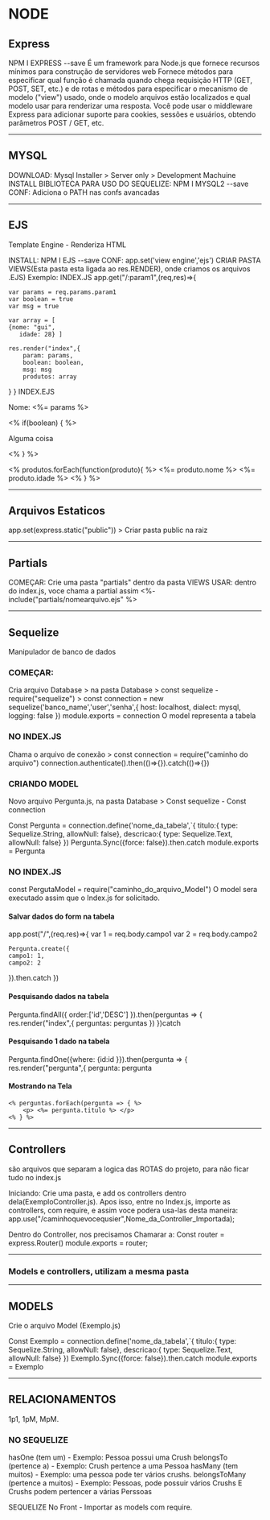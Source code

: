 # NODE

## Express

NPM I EXPRESS --save
É um framework para Node.js que fornece recursos mínimos para construção de servidores web
Fornece métodos para especificar qual função é chamada quando chega requisição HTTP (GET, POST, SET, etc.) e de rotas e métodos para especificar o mecanismo de modelo ("view") usado, onde o modelo arquivos estão localizados e qual modelo usar para renderizar uma resposta. Você pode usar o middleware Express para adicionar suporte para cookies, sessões e usuários, obtendo parâmetros POST / GET, etc.

------------------------------------------------------------------------------------------------------------------------
## MYSQL

DOWNLOAD: Mysql Installer > Server only > Development Machuine
INSTALL BIBLIOTECA PARA USO DO SEQUELIZE: NPM I MYSQL2 --save
CONF: Adiciona o PATH nas confs avancadas

------------------------------------------------------------------------------------------------------------------------
## EJS 
Template Engine - Renderiza HTML 

INSTALL: NPM I EJS --save
CONF: app.set('view  engine','ejs')
CRIAR PASTA VIEWS(Esta pasta esta ligada ao res.RENDER), onde criamos os arquivos .EJS)
Exemplo: 
INDEX.JS
app.get("/:param1",(req,res)=>{

	var params = req.params.param1
	var boolean = true
	var msg = true

	var array = [
	{nome: "gui",
       idade: 28} ]

	res.render("index",{
		param: params,
		boolean: boolean,
		msg: msg
		produtos: array
}
}
INDEX.EJS
<p>Nome: <%= params %></p>

<% if(boolean) { %>
	<p> Alguma coisa</p>
<% } %>

<% produtos.forEach(function(produto){ %>
	<%= produto.nome %>
	<%= produto.idade %>
<% } %>

------------------------------------------------------------------------------------------------------------------------
## Arquivos Estaticos 

app.set(express.static("public")) > Criar pasta public na raiz

------------------------------------------------------------------------------------------------------------------------
## Partials

COMEÇAR: Crie uma pasta "partials" dentro da pasta VIEWS 
USAR: dentro do index.js, voce chama a partial assim <%- include("partials/nomearquivo.ejs" %>

------------------------------------------------------------------------------------------------------------------------
## Sequelize

Manipulador de banco de dados

### COMEÇAR: 
Cria arquivo Database > na pasta Database > const sequelize - require("sequelize") > const connection = new sequelize('banco_name','user','senha',{
	host: localhost,
	dialect: mysql,
	logging: false
})
module.exports = connection
O model representa a tabela

### NO INDEX.JS 
Chama o arquivo de conexão > const connection = require("caminho do arquivo")
							connection.authenticate().then(()=>{}).catch(()=>{})


### CRIANDO MODEL
Novo arquivo Pergunta.js, na pasta Database > Const sequelize - Const connection

Const Pergunta = connection.define('nome_da_tabela',`{
	titulo:{
		type: Sequelize.String,
		allowNull: false},
	descricao:{
		type: Sequelize.Text,
		allowNull: false}
})
Pergunta.Sync({force: false}).then.catch
module.exports = Pergunta

### NO INDEX.JS
	
const PergutaModel = require("caminho_do_arquivo_Model")
O model sera executado assim que o Index.js for solicitado.

#### Salvar dados do form na tabela
app.post("/",(req.res)=>{
	var 1 = req.body.campo1
	var 2 = req.body.campo2
	
	Pergunta.create({
	campo1: 1,
	campo2: 2
}).then.catch
})

#### Pesquisando dados na tabela
Pergunta.findAll({ order:['id','DESC'] }).then(perguntas => {
	res.render("index",{
	perguntas: perguntas
})
})catch

#### Pesquisando 1 dado na tabela
Pergunta.findOne({where: {id:id }}).then(pergunta => {
	res.render("pergunta",{
	pergunta: pergunta

#### Mostrando na Tela
	<% perguntas.forEach(pergunta => { %>
		<p> <%= pergunta.titulo %> </p>
	<% } %>

------------------------------------------------------------------------------------------------------------
## Controllers 

são arquivos que separam a logica das ROTAS do projeto, para não ficar tudo no index.js

Iniciando: Crie uma pasta, e add os controllers dentro dela(ExemploController.js). Apos isso, entre no Index.js, importe as controllers,
com require, e assim voce podera usa-las desta maneira:
app.use("/caminhoquevocequsier",Nome_da_Controller_Importada);

Dentro do Controller, nos precisamos Chamarar a:
Const router = express.Router()
module.exports = router;


---------------------------------------------------------------------------------------------------------------

### Models e controllers, utilizam a mesma pasta

---------------------------------------------------------------------------------------------------------------

## MODELS 
Crie o arquivo Model (Exemplo.js)

Const Exemplo = connection.define('nome_da_tabela',`{
	titulo:{
		type: Sequelize.String,
		allowNull: false},
	descricao:{
		type: Sequelize.Text,
		allowNull: false}
})
Exemplo.Sync({force: false}).then.catch
module.exports = Exemplo


--------------------------------------------------------------------------------------------------------------------

## RELACIONAMENTOS 
1p1, 1pM, MpM.
		
### NO SEQUELIZE
hasOne (tem um) - Exemplo: Pessoa possui uma Crush
belongsTo (pertence a) - Exemplo: Crush pertence a uma Pessoa
hasMany (tem muitos) - Exemplo: uma pessoa pode ter vários crushs.
belongsToMany (pertence a muitos) - Exemplo: Pessoas, pode possuir vários Crushs E Crushs podem pertencer a várias Perssoas

SEQUELIZE No Front - Importar as models com require.
